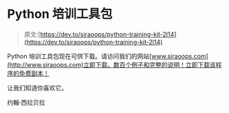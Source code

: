 # Python 培训工具包

> 原文:[https://dev.to/siraoops/python-training-kit-2l14](https://dev.to/siraoops/python-training-kit-2l14)

Python 培训工具包现在可供下载。请访问我们的网站[www.siraoops.com](http://www.siraoops.com)立即下载。数百个例子和完整的说明！立即下载该程序的免费副本！

让我们知道你喜欢它。

约翰·西拉贝拉